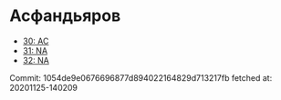 # Асфандьяров
- [30: AC](30.md)
- [31: NA](31.md)
- [32: NA](32.md)

Commit: 1054de9e0676696877d894022164829d713217fb
 fetched at: 20201125-140209
